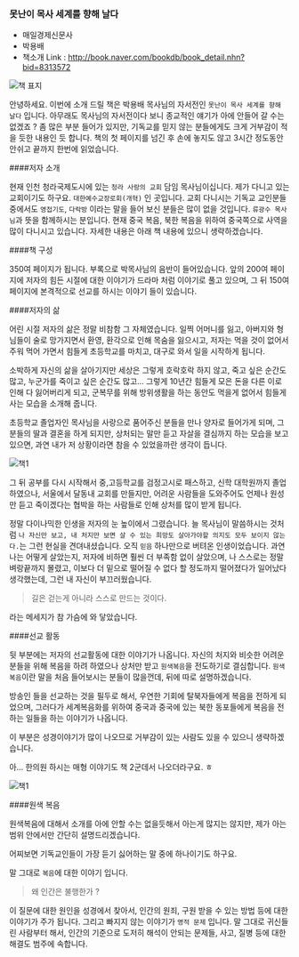 ### 못난이 목사 세계를 향해 날다
- 매일경제신문사
- 박용배
- 책소개 Link : <http://book.naver.com/bookdb/book_detail.nhn?bid=8313572>

 ![책 표지](https://github.com/DevStarSJ/Study/blob/master/Blog/Review/Books/image/small.motmok.01.jpg?raw=true)  

안녕하세요. 이번에 소개 드릴 책은 박용배 목사님의 자서전인 `못난이 목사 세계를 향해 날다` 입니다.
아무래도 목사님의 자서전이다 보니 종교적인 얘기가 아에 안들어 갈 수는 없겠죠 ?
좀 많은 부분 들어가 있지만, 기독교를 믿지 않는 분들에게도 크게 거부감이 적을 듯한 내용인 듯 합니다.
책의 첫 페이지를 넘긴 후 손에 놓지도 않고 3시간 정도동안 안쉬고 끝까지 한번에 읽었습니다.

####저자 소개

현재 인천 청라국제도시에 있는 `청라 사랑의 교회` 담임 목사님이십니다.
제가 다니고 있는 교회이기도 하구요.
`대한예수교장로회(개혁)` 인 곳입니다.
교회 다니시는 기독교 교인분들 중에서도 `영접기도`, `다락방` 이라는 말을 들어 보신 분들은 많이 없을 것입니다.
`류광수 목사님`과 뜻을 함께하시는 분입니다.
현재 중국 복음, 북한 복음을 위하여 중국쪽으로 사역을 많이 다니시고 있습니다.
자세한 내용은 아래 책 내용에 있으니 생략하겠습니다.

####책 구성

350여 페이지가 됩니다.
부록으로 박목사님의 음반이 들어있습니다.
앞의 200여 페이지에 저자의 힘든 시절에 대한 이야기가 드라마 처럼 이야기로 풀고 있으며,
그 뒤 150여 페이지에 본격적으로 선교를 하시는 이야기 들이 있습니다.

####저자의 삶

어린 시절 저자의 삶은 정말 비참함 그 자체였습니다.
일찍 어머니를 잃고, 아버지와 형님들이 술로 망가지면서 환영, 환각으로 인해 목숨을 잃으시고,
저자는 먹을 것이 없어서 주워 먹어 가면서 힘들게 초등학교를 마치고,
대구로 와서 일을 시작하게 됩니다.


소박하게 자신의 삶을 살아기지만 세상은 그렇게 호락호락 하지 않고,
죽고 싶은 순간도 많고, 누군가를 죽이고 싶은 순간도 많고...
그렇게 10년간 힘들게 모은 돈을 다른 이로 인해 다 잃어버리게 되고,
군복무를 위해 방위생활을 하는 동안도 먹을게 없어서 힘들게 사는 모습을 소개해 줍니다.


초등학교 졸업자인 목사님을 사랑으로 품어주신 분들을 만나 양자로 들어가게 되며,
그 분들의 딸과 결혼을 하게 되지만, 상처되는 말만 듣고 자살을 결심까지 하는 모습을 보고 있으면,
과연 내가 저 상황이라면 참을 수 있었을까란 생각이 듭니다.

 ![책1](https://github.com/DevStarSJ/Study/blob/master/Blog/Review/Books/image/small.motmok.02.jpg?raw=true)  


그 뒤 공부를 다시 시작해서 중,고등학교를 검정고시로 패스하고, 신학 대학원까지 졸업하였으나, 
서울에서 달동내 교회를 만들지만, 어려운 사람들을 도와주어도 언제나 원성만 듣고 죽이겠다는 협박을 하는 사람들로 인해 상처를 많이 받게 됩니다.


정말 다이나믹한 인생을 저자의 눈 높이에서 그렸습니다.
늘 목사님이 말씀하시는 것처럼 `나 자신만 보고, 내 처지만 보면 살 수 있는 희망도 살아가야할 의지도 모두 보이지 않는다.`는 그런 현실을 견뎌내셨습니다. 오직 `믿음` 하나만으로 버텨온 인생이었습니다.
과연 나는 어떻게 살았는지, 저자에 비하면 훨씬 더 부족함 없이 살았으며,
나 스스로는 정말 벼랑끝까지 몰렸고, 이보다 더 밑으로 떨어질 수 없다 할 정도까지 떨어졌다가 일어났다 생각했는데, 그런 내 자신이 부끄러웠습니다.

>길은 걷는게 아니라 스스로 만드는 것이다.

라는 메세지가 참 가슴에 와 닿았습니다.


####선교 활동


뒷 부분에는 저자의 선교활동에 대한 이야기가 나옵니다.
자신의 처지와 비슷한 어려운 분들을 위해 복음을 하려 하였으나 상처만 받고 `원색복음`을 전도하기로 결심합니다.
`원색복음`이란 말을 처음 들어보시는 분들이 많을껀데, 뒤에 따로 설명하겠습니다.


방송인 들을 선교하는 것을 필두로 해서, 우연한 기회에 탈북자들에게 복음을 전하게 되었으며, 그러다가 세계복음화를 위하여 중국과 중국에 있는 북한 동포들에게 복음을 전하는 일들을 하는 이야기가 나옵니다.


이 부분은 성경이야기가 많이 나오므로 거부감이 있는 사람도 있을 수 있으니 생략하겠습니다.


아... 한의원 하시는 매형 이야기도 책 2군데서 나오더라구요. ㅎ


 ![책1](https://github.com/DevStarSJ/Study/blob/master/Blog/Review/Books/image/small.motmok.03.jpg?raw=true)  

####원색 복음

원색복음에 대해서 소개를 아에 안할 수는 없을듯해서 아는게 많지는 않지만, 제가 아는 범위 안에서만 간단히 설명드리겠습니다.


어찌보면 기독교인들이 가장 듣기 싫어하는 말 중에 하나이기도 하구요.


말 그대로 `복음`에 대한 이야기 입니다.

> 왜 인간은 불행한가 ?

이 질문에 대한 원인을 성경에서 찾아서, 인간의 원죄, 구원 받을 수 있는 방법 등에 대한 이야기가 주가 됩니다.
그리고 빠지지 않는 이야기가 `영적 문제` 입니다.
말 그대로 귀신들린 사람부터 해서, 인간의 기준으로 도저히 해석이 안되는 문제들, 사고, 질병 등에 대한 해결도 범주에 속합니다.
